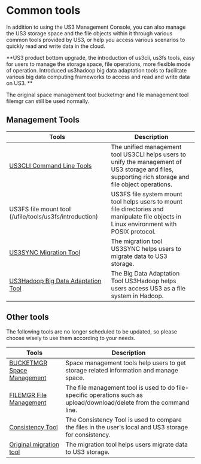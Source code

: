 

# Common tools

In addition to using the US3 Management Console, you can also manage the US3 storage space and the file objects within it through various common tools provided by US3, or help you access various scenarios to quickly read and write data in the cloud.

**US3 product bottom upgrade, the introduction of us3cli, us3fs tools, easy for users to manage the storage space, file operations, more flexible mode of operation. Introduced us3hadoop big data adaptation tools to facilitate various big data computing frameworks to access and read and write data on US3. **

The original space management tool bucketmgr and file management tool filemgr can still be used normally.

## Management Tools

|Tools |Description |
|------------------------------------------|-------------------------------------------- |
|[US3CLI Command Line Tools](/ufile/tools/us3cli/introduction) |The unified management tool US3CLI helps users to unify the management of US3 storage and files, supporting rich storage and file object operations. |US3CLI
|US3FS file mount tool (/ufile/tools/us3fs/introduction) |US3FS file system mount tool helps users to mount file directories and manipulate file objects in Linux environment with POSIX protocol. |US3FS
|[US3SYNC Migration Tool](/ufile/tools/us3sync/introduction) |The migration tool US3SYNC helps users to migrate data to US3 storage. |US3SYNC
|[US3Hadoop Big Data Adaptation Tool](/ufile/tools/us3hadoop/introduction) |The Big Data Adaptation Tool US3Hadoop helps users access US3 as a file system in Hadoop. |

## Other tools

The following tools are no longer scheduled to be updated, so please choose wisely to use them according to your needs.

|Tools |Description |
|------------------------------------------|-------------------------------------------- |
|[BUCKETMGR Space Management](ufile/tools/tools/tools_bcket) |Space management tools help users to get storage related information and manage space. |FILEMGR
|[FILEMGR File Management](ufile/tools/tools/tools_file) |The file management tool is used to do file-specific operations such as upload/download/delete from the command line. |[file_management
|[Consistency Tool](/ufile/tools/tools/consistency) |The Consistency Tool is used to compare the files in the user's local and US3 storage for consistency. |The
|[Original migration tool](ufile/tools/tools/ufile_import) |The migration tool helps users migrate data to US3 storage. |[original_migration_tool
